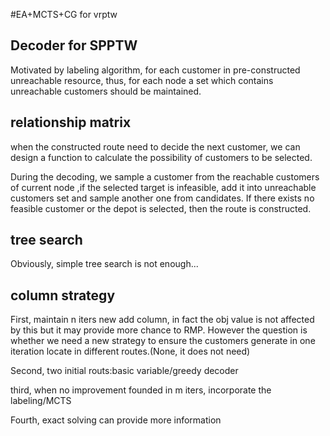 #EA+MCTS+CG for vrptw

## Decoder for SPPTW
Motivated by labeling algorithm, for each customer in pre-constructed unreachable
resource, thus, for each node a set which contains unreachable customers should be maintained.

## relationship matrix
when the constructed route need to decide the next customer,
we can design a function to calculate the possibility of customers to be selected.

During the decoding, we sample a customer from the reachable customers of current node
,if the selected target is infeasible, add it into unreachable customers set and sample another one from candidates. If there exists no feasible customer
or the depot is selected, then the route is constructed.

## tree search
Obviously, simple tree search is not enough...

## column strategy
First, maintain n iters new add column, in fact the obj value is not affected by this but it may provide more chance to RMP.
However the question is whether we need a new strategy to ensure the customers generate in one iteration locate in different routes.(None, it does not need) 


Second, two initial routs:basic variable/greedy decoder

third, when no improvement founded in m iters, incorporate the labeling/MCTS

Fourth, exact solving can provide more information

